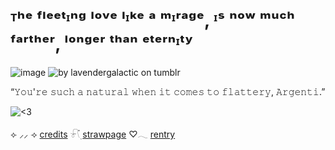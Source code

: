 # ᵀʰᵉ ᶠˡᵉᵉᵗᶦⁿᵍ ˡᵒᵛᵉ ˡᶦᵏᵉ ᵃ ᵐᶦʳᵃᵍᵉ, ᶦˢ ⁿᵒʷ ᵐᵘᶜʰ ᶠᵃʳᵗʰᵉʳ, ˡᵒⁿᵍᵉʳ ᵗʰᵃⁿ ᵉᵗᵉʳⁿᶦᵗʸ

![image](https://i.postimg.cc/nh4XqJcf/IMAG32.png)
![by lavendergalactic on tumblr](https://64.media.tumblr.com/ed085bb7464208a51fc4f3d907b6c960/6e3721dfb06432bc-81/s640x960/464a8812fddb48d4963bf638bf8f143add250e8b.gifv)

“𝚈𝚘𝚞'𝚛𝚎 𝚜𝚞𝚌𝚑 𝚊 𝚗𝚊𝚝𝚞𝚛𝚊𝚕 𝚠𝚑𝚎𝚗 𝚒𝚝 𝚌𝚘𝚖𝚎𝚜 𝚝𝚘 𝚏𝚕𝚊𝚝𝚝𝚎𝚛𝚢, 𝙰𝚛𝚐𝚎𝚗𝚝𝚒.”

![<3](https://64.media.tumblr.com/26b721074259324f2a96467c04680328/024de02160be67d4-00/s1280x1920/688b893bd2c738cf4adb7ebc484d180b177f2a13.pnj) 

⟣ ⸝⸝ ⟢ [credits](https://rentry.co/DEADNG0NE) 𓍯๋࣭ [strawpage](https://littledoves.straw.page/) ♡𓂃 [rentry](https://rentry.co/DEClPHERED) 
